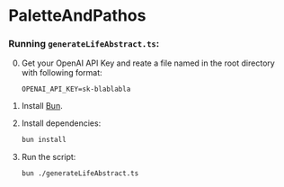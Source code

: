 # PaletteAndPathos


### Running `generateLifeAbstract.ts`:

0. Get your OpenAI API Key and reate a file named in the root directory with following format:
    ```env
    OPENAI_API_KEY=sk-blablabla
    ``` 

1. Install [Bun](https://bun.sh).

2. Install dependencies:
    ```bash
    bun install
    ```

3. Run the script:
    ```bash
    bun ./generateLifeAbstract.ts
    ```

